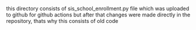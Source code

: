 this directory consists of sis_school_enrollment.py file which was uploaded to github for github actions but after that changes were made directly in the repository, thats why this consists of old code 